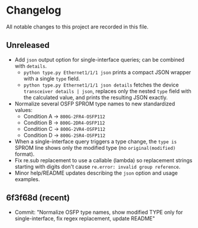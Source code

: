 # Changelog

All notable changes to this project are recorded in this file.

## Unreleased

- Add `json` output option for single-interface queries; can be combined with `details`.
  - `python type.py Ethernet1/1/1 json` prints a compact JSON wrapper with a single `type` field.
  - `python type.py Ethernet1/1/1 json details` fetches the device `transceiver details | json`, replaces only the nested `type` field with the calculated value, and prints the resulting JSON exactly.
- Normalize several OSFP SPROM type names to new standardized values:
  - Condition A -> `800G-2FR4-OSFP112`
  - Condition B -> `800G-2DR4-OSFP112`
  - Condition C -> `800G-2VR4-OSFP112`
  - Condition D -> `800G-2SR4-OSFP112`
- When a single-interface query triggers a type change, the `type is` SPROM line shows only the modified type (no `original(modified)` format).
- Fix re.sub replacement to use a callable (lambda) so replacement strings starting with digits don't cause `re.error: invalid group reference`.
- Minor help/README updates describing the `json` option and usage examples.

## 6f3f68d (recent)

- Commit: "Normalize OSFP type names, show modified TYPE only for single-interface, fix regex replacement, update README"
